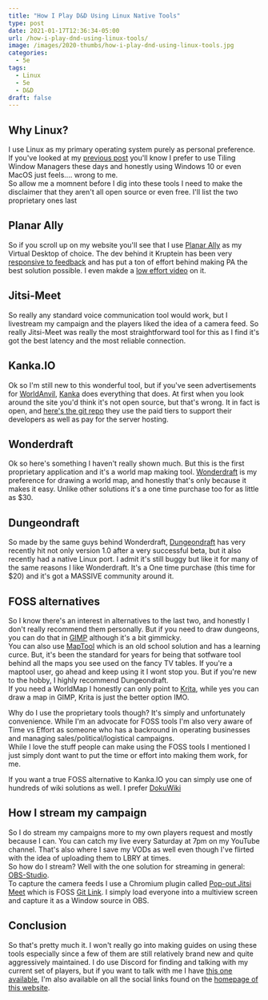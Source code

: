 ```yaml
---
title: "How I Play D&D Using Linux Native Tools"
type: post
date: 2021-01-17T12:36:34-05:00
url: /how-i-play-dnd-using-linux-tools/
image: /images/2020-thumbs/how-i-play-dnd-using-linux-tools.jpg
categories:
  - 5e
tags:
  - Linux
  - 5e
  - D&D
draft: false
---
```

## Why Linux?
I use Linux as my primary operating system purely as personal preference. If you've looked at my [previous post](https://10leej.com/a-new-year/) you'll know I prefer to use Tiling Window Managers these days and honestly using Windows 10 or even MacOS just feels.... wrong to me.  
So allow me a momnent before I dig into these tools I need to make the disclaimer that they aren't all open source or even free. I'll list the two proprietary ones last

## Planar Ally
So if you scroll up on my website you'll see that I use [Planar Ally](https://www.planarally.io/) as my Virtual Desktop of choice. The dev behind it Kruptein has been very [responsive to feedback](https://github.com/Kruptein/planarally) and has put a ton of effort behind making PA the best solution possible. I even makde a [low effort video](https://youtu.be/Ch81VoAmnPI) on it.

## Jitsi-Meet
So really any standard voice communication tool would work, but I livestream my campaign and the players liked the idea of a camera feed. So really Jitsi-Meet was really the most straightforward tool for this as I find it's got the best latency and the most reliable connection.

## Kanka.IO
Ok so I'm still new to this wonderful tool, but if you've seen advertisements for [WorldAnvil](https://www.worldanvil.com/), [Kanka](https://kanka.io/) does everything that does. At first when you look around the site you'd think it's not open source, but that's wrong. It in fact is open, and [here's the git repo](https://github.com/ilestis/miscellany) they use the paid tiers to support their developers as well as pay for the server hosting.

## Wonderdraft
Ok so here's something I haven't really shown much. But this is the first proprietary application and it's a world map making tool. [Wonderdraft](https://www.wonderdraft.net/) is my preference for drawing a world map, and honestly that's only because it makes it easy. Unlike other solutions it's a one time purchase too for as little as $30.

## Dungeondraft
So made by the same guys behind Wonderdraft, [Dungeondraft](https://dungeondraft.net/) has very recently hit not only version 1.0 after a very successful beta, but it also recently had a native Linux port. I admit it's still buggy but like it for many of the same reasons I like Wonderdraft. It's a One time purchase (this time for $20) and it's got a MASSIVE community around it.

## FOSS alternatives
So I know there's an interest in alternatives to the last two, and honestly I don't really recommend them personally. But if you need to draw dungeons, you can do that in [GIMP](https://www.gimp.org/) although it's a bit gimmicky.  
You can also use [MapTool](https://www.rptools.net/toolbox/maptool/) which is an old school solution and has a learning curce. But, it's been the standard for years for being that sotfware tool behind all the maps you see used on the fancy TV tables. If you're a maptool user, go ahead and keep using it I wont stop you. But if you're new to the hobby, I highly recommend Dungeondraft.  
If you need a WorldMap I honestly can only point to [Krita](https://krita.org/en/), while yes you can draw a map in GIMP, Krita is just the better option IMO.

Why do I use the proprietary tools though? It's simply and unfortunately convenience. While I'm an advocate for FOSS tools I'm also very aware of Time vs Effort as someone who has a backround in operating businesses and managing sales/political/logistical campaigns.  
While I love the stuff people can make using the FOSS tools I mentioned I just simply dont want to put the time or effort into making them work, for me.  

If you want a true FOSS alternative to Kanka.IO you can simply use one of hundreds of wiki solutions as well. I prefer [DokuWiki](https://www.dokuwiki.org/dokuwiki)

## How I stream my campaign
So I do stream my campaigns more to my own players request and mostly because I can. You can catch my live every Saturday at 7pm on my YouTube channel. That's also where I save my VODs as well even though I've flirted with the idea of uploading them to LBRY at times.  
So how do I stream? Well with the one solution for streaming in general: [OBS-Studio](https://obsproject.com/).  
To capture the camera feeds I use a Chromium plugin called [Pop-out Jitsi Meet](https://chrome.google.com/webstore/detail/pop-out-jitsi-meet/boklbbjieahngbnhdmlhldjjibdnnbcn?hl=en) which is FOSS [Git Link](https://github.com/Jip-Hop/jitsi-pop). I simply load everyone into a multiview screen and capture it as a Window source in OBS.  

## Conclusion
So that's pretty much it. I won't really go into making guides on using these tools especially since a few of them are still relatively brand new and quite aggressively maintained.
I do use Discord for finding and talking with my current set of players, but if you want to talk with me I have [this one available](https://discord.gg/cUfbCBF), I'm also available on all the social links found on the [homepage of this website](https://10leej.com).